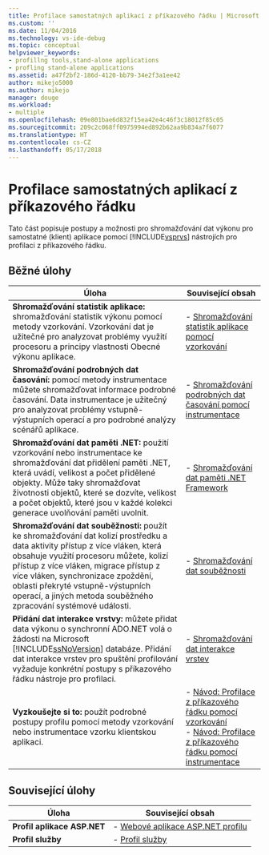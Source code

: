 ```yaml
---
title: Profilace samostatných aplikací z příkazového řádku | Microsoft Docs
ms.custom: ''
ms.date: 11/04/2016
ms.technology: vs-ide-debug
ms.topic: conceptual
helpviewer_keywords:
- profillng tools,stand-alone applications
- profling stand-alone applications
ms.assetid: a47f2bf2-186d-4120-bb79-34e2f3a1ee42
author: mikejo5000
ms.author: mikejo
manager: douge
ms.workload:
- multiple
ms.openlocfilehash: 09e801bae6d832f15ea42e4c46f3c18012f85c05
ms.sourcegitcommit: 209c2c068ff0975994ed892b62aa9b834a7f6077
ms.translationtype: HT
ms.contentlocale: cs-CZ
ms.lasthandoff: 05/17/2018
---
```

# <a name="command-line-profiling-of-stand-alone-applications"></a>Profilace samostatných aplikací z příkazového řádku
Tato část popisuje postupy a možnosti pro shromažďování dat výkonu pro samostatné (klient) aplikace pomocí [!INCLUDE[vsprvs](../code-quality/includes/vsprvs_md.md)] nástrojích pro profilaci z příkazového řádku.  
  
## <a name="common-tasks"></a>Běžné úlohy  
  
|Úloha|Související obsah|  
|----------|---------------------|  
|**Shromažďování statistik aplikace:** shromažďování statistik výkonu pomocí metody vzorkování. Vzorkování dat je užitečné pro analyzovat problémy využití procesoru a principy vlastnosti Obecné výkonu aplikace.|-   [Shromažďování statistik aplikace pomocí vzorkování](../profiling/collecting-application-statistics-for-stand-alone-applications.md)|  
|**Shromažďování podrobných dat časování:** pomocí metody instrumentace můžete shromažďovat informace podrobné časování. Data instrumentace je užitečný pro analyzovat problémy vstupně-výstupních operací a pro podrobné analýzy scénářů aplikace.|-   [Shromažďování podrobných dat časování pomocí instrumentace](../profiling/collecting-detailed-timing-data-for-a-stand-alone-application.md)|  
|**Shromažďování dat paměti .NET:** použití vzorkování nebo instrumentace ke shromažďování dat přidělení paměti .NET, která uvádí, velikost a počet přidělené objekty. Může taky shromažďovat životnosti objektů, které se dozvíte, velikost a počet objektů, které jsou v každé kolekci generace uvolňování paměti uvolnit.|-   [Shromažďování dat paměti .NET Framework](../profiling/collecting-dotnet-framework-memory-data-for-stand-alone-applications.md)|  
|**Shromažďování dat souběžnosti:** použít ke shromažďování dat kolizí prostředku a data aktivity přístup z více vláken, která obsahuje využití procesoru můžete, kolizí přístup z více vláken, migrace přístup z více vláken, synchronizace zpoždění, oblasti překryté vstupně-výstupních operací, a jiných metoda souběžného zpracování systémové události.|-   [Shromažďování dat souběžnosti](../profiling/collecting-concurrency-data-for-stand-alone-applications.md)|  
|**Přidání dat interakce vrstvy:** můžete přidat data výkonu o synchronní ADO.NET volá o žádosti na Microsoft [!INCLUDE[ssNoVersion](../data-tools/includes/ssnoversion_md.md)] databáze. Přidání dat interakce vrstev pro spuštění profilování vyžaduje konkrétní postupy s příkazového řádku nástroje pro profilaci.|-   [Shromažďování dat interakce vrstev](../profiling/adding-tier-interaction-data-from-the-command-line.md)|  
|**Vyzkoušejte si to:** použít podrobné postupy profilu pomocí metody vzorkování nebo instrumentace vzorku klientskou aplikaci.|-   [Návod: Profilace z příkazového řádku pomocí vzorkování](../profiling/walkthrough-command-line-profiling-using-sampling.md)<br />-   [Návod: Profilace z příkazového řádku pomocí instrumentace](../profiling/walkthrough-command-line-profiling-using-instrumentation.md)|  
  
## <a name="related-tasks"></a>Související úlohy  
  
|Úloha|Související obsah|  
|----------|---------------------|  
|**Profil aplikace ASP.NET**|-   [Webové aplikace ASP.NET profilu](../profiling/command-line-profiling-of-aspnet-web-applications.md)|  
|**Profil služby**|-   [Profil služby](../profiling/command-line-profiling-of-services.md)|